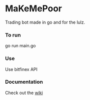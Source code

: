 # MaKeMePoor

Trading bot made in go and for the lulz.

### To run

go run main.go

### Use

Use bitfinex API

### Documentation

Check out the [wiki](https://github.com/madiazp/MakeMePoor/wiki)
